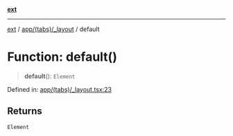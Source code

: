 [**ext**](../../../../README.md)

***

[ext](../../../../README.md) / [app/(tabs)/\_layout](../README.md) / default

# Function: default()

> **default**(): `Element`

Defined in: [app/(tabs)/\_layout.tsx:23](https://github.com/Dion-Krasniqi/workout-tracker/blob/d35cdad79815d530f1000c93f7ff12a99e28154b/Ext/app/(tabs)/_layout.tsx#L23)

## Returns

`Element`
